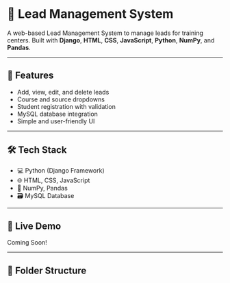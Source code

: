 # 🧠 Lead Management System

A web-based Lead Management System to manage leads for training centers. Built with **Django**, **HTML**, **CSS**, **JavaScript**, **Python**, **NumPy**, and **Pandas**.

---

## 🚀 Features

- Add, view, edit, and delete leads
- Course and source dropdowns
- Student registration with validation
- MySQL database integration
- Simple and user-friendly UI

---

## 🛠 Tech Stack

- 💻 Python (Django Framework)
- 🌐 HTML, CSS, JavaScript
- 🧮 NumPy, Pandas
- 🗃️ MySQL Database

---



## 🔗 Live Demo

Coming Soon!

---

## 📁 Folder Structure


